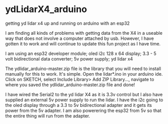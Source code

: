 # ydLidarX4_arduino
getting yd lidar x4 up and running on arduino with an esp32

I am finding all kinds of problems with getting data from the X4 in a useable
way that does not involve a computer attached by usb. However, I have gotten it
to work and will continue to update this fun project as I have time.

I am using an esp32 developer module; 
              oled i2c 128 x 64 display; 
              3.3 - 5 volt bidirectional data converter; 
              5v power supply; 
              yd lidar x4

The ydlidar_arduino-master.zip file is the library that you will need to
install manually for this to work. It's simple. Open the lidar*.ino in your
arduino ide. Click on SKETCH, select Include Library> Add ZIP Library..., 
navigate to where you saved the ydlidar_arduino-master.zip file and done!

I have wired the Serial2 to the yd lidar X4 as it is 3.3v control but I also
have supplied an external 5v power supply to run the lidar. I have the i2c
going to the oled display through a 3.3 to 5v bidirectional adapter and it
gets its power from the 5v adapter. I am also powerering the esp32 from 5v
so that the entire thing will run from the adapter.
